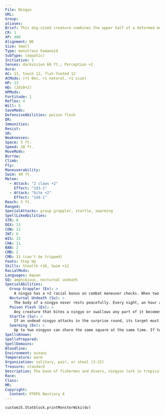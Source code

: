 ```yaml
---
File: Ningyo
URL: 
Group: 
aliases: 
Brief: This dog-sized creature combines the upper half of a deformed monkey with the lower half of a thrashing fish.
CR: 1
XP: 400
Alignment: NE
Size: Small
Type: monstrous humanoid
SubType: (aquatic)
Initiative: 1
Senses: darkvision 60 ft.; Perception +2
Aura: 
AC: 13, touch 12, flat-footed 12
ACMods: (+1 Dex, +1 natural, +1 size)
HP: 13
HD: (2d10+2)
HPMods: 
Fortitude: 1
Reflex: 4
Will: 5
SaveMods: 
DefensiveAbilities: poison flesh
DR: 
Immunities: 
Resist: 
SR: 
Weaknesses: 
Space: 5 ft.
Speed: 20 ft.
MoveMods: 
Burrow: 
Climb: 
Fly: 
Maneuverability: 
Swim: 40 ft.
Melee: 
  - Attack: "2 claws +2"
    Effect: "1d3-1"
  - Attack: "bite +2"
    Effect: "1d4-1"
Reach: 5 ft.
Ranged: 
SpecialAttacks: group grappler, startle, swarming
SpellLikeAbilities: 
STR: 8
DEX: 13
CON: 12
INT: 6
WIS: 15
CHA: 11
BAB: 2
CMB: 2
CMD: 11 (can't be tripped)
Feats: Step Up
Skills: Stealth +10, Swim +12
RacialMods: 
Languages: Aquan
SQ: amphibious, nocturnal undeath
SpecialAbilities:
  Group Grappler (Ex): >
    A ningyo has a +2 racial bonus on combat maneuver checks. When two or more ningyos are grappling the same creature, each gains a +1 bonus on grapple combat maneuver checks and a +1 bonus on grapple damage rolls.
  Nocturnal Undeath (Su): >
    The body of a ningyo never rests peacefully. Every night, an hour after sundown, an intact ningyo corpse animates; its type changes to undead (aquatic), and it gains undead immunities, bonus hit points based on its Charisma instead of Constitution, and the startle ability. At dawn, the undead ningyo becomes a corpse again. An undead ningyo knows when the dawn is coming and attempts to find shelter so it is not discovered as a corpse. A ningyo missing a limb, head, or tail does not animate at night, but can do so if reunited with its missing body part. A ningyo corpse that is burned or torn apart and its pieces scattered does not rise as an undead.
  Poison Flesh (Ex): >
    Any creature that bites a ningyo or swallows any part of it becomes poisoned. Ningyo Flesh: Ingested; save Fort DC 12; onset 1 minute; frequency 1/minute for 4 minutes; effect 1d2 Int damage; cure 2 saves.
  Startle (Su): >
    If an undead ningyo attacks in the surprise round, its target must attempt a DC 11 Will save. Success means the target is shaken for 1 round; failure means it is frightened for 1d4 rounds. The target can only be affected by that ningyo's startle once every 24 hours. Creatures with 6 or more Hit Dice are immune to this ability. This is a mind-affecting fear effect. The save DC is Charisma-based.
  Swarming (Ex): >
    Up to two ningyos can share the same square at the same time. If two ningyos in the same square attack the same foe, they are considered to be flanking that foe as if they were in two opposite squares.
SpellsKnown: 
SpellsPrepared: 
SpellDomains: 
Bloodline: 
Environment: oceans
Temperature: warm
Organization: solitary, pair, or shoal (3-22)
Treasure: standard
Description: The bane of fishermen and divers, ningyos lurk in tropical waters, gorging themselves on fish and attacking anything they can sink their tiny fangs into. Primitive, miniature mer-monsters, ningyos are frightening bogeymen of the sea, often attacking seagoers, ships, and fishing tackle out of blind hunger. These terrors swarm by night and can easily drag opponents down to drown amid a swarm of claws and needling teeth. A slain ningyo always returns to life by night, adopting old habits or searching for its killer, and reverting to a corpse at dawn. Sometimes its corpse washes up on shore as a gruesome and fascinating curiosity, animating the next night to attack its would-be collector. A ningyo measures approximately 2 to 2-1/2 feet long from head to tail, and weighs 6 to 9 pounds.
Race: 
Class: 
MR: 
Copyright:
  Content: PFRPG Bestiary 4
---
```

```dataviewjs
customJS.Statblock.printMonsterWiki(dv)
```
